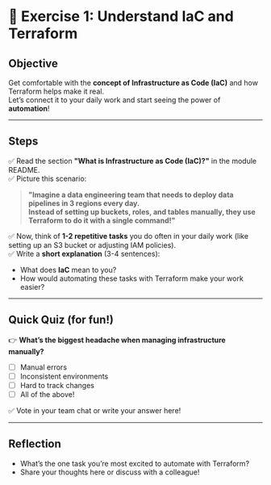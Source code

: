# 📝 Exercise 1: Understand IaC and Terraform

## Objective

Get comfortable with the **concept of Infrastructure as Code (IaC)** and how Terraform helps make it real.  
Let’s connect it to your daily work and start seeing the power of **automation**!

---

## Steps

✅ Read the section **"What is Infrastructure as Code (IaC)?"** in the module README.  
✅ Picture this scenario:  
> **"Imagine a data engineering team that needs to deploy data pipelines in 3 regions every day.  
Instead of setting up buckets, roles, and tables manually, they use Terraform to do it with a single command!"**

✅ Now, think of **1-2 repetitive tasks** you do often in your daily work (like setting up an S3 bucket or adjusting IAM policies).  
✅ Write a **short explanation** (3-4 sentences):  
- What does **IaC** mean to you?  
- How would automating these tasks with Terraform make your work easier?

---

## Quick Quiz (for fun!)

👉 **What’s the biggest headache when managing infrastructure manually?**  
- [ ] Manual errors  
- [ ] Inconsistent environments  
- [ ] Hard to track changes  
- [ ] All of the above!

✅ Vote in your team chat or write your answer here!

---

## Reflection

- What’s the one task you’re most excited to automate with Terraform?  
- Share your thoughts here or discuss with a colleague!